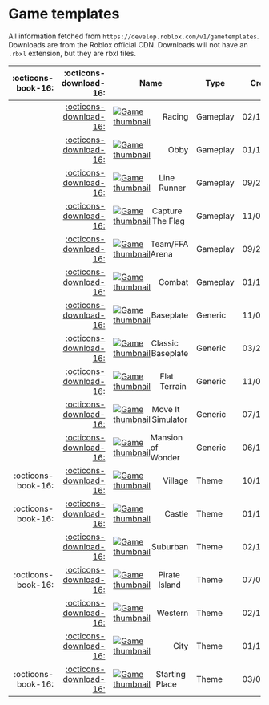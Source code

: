 # Game templates

All information fetched from `https://develop.roblox.com/v1/gametemplates`.  
Downloads are from the Roblox official CDN. Downloads will not have an `.rbxl` extension, but they are rbxl files.

<style>
/* only affect child of article so we don't break anything else (hack!) */

article th[align='right'] {
    min-width: 0 !important;
}

article td {
    vertical-align: middle !important;
}

article td img {
    border-radius: 4px;
    height: 64px !important;
    margin-right: 1em;
}

.table-flex-fix {
    display: flex;
    align-items: center;
}
</style>

| :octicons-book-16: |                              :octicons-download-16:                              |                                                                                                          Name                                                                                                           |   Type   |  Created   |  Updated   |
| -----------------: | -------------------------------------------------------------------------------: | ----------------------------------------------------------------------------------------------------------------------------------------------------------------------------------------------------------------------- | -------- | ---------- | ---------- |
|                    | [:octicons-download-16:](https://c4.rbxcdn.com/e89033f40c01592e35b37c14f3c3e96e) | <div class="table-flex-fix"> <a href="https://www.roblox.com/games/215383192"> <img alt="Game thumbnail" src="https://tr.rbxcdn.com/a09cc359d41fbd49f863ce873d93d3a7/128/128/Image/Png"> </a> Racing </div>             | Gameplay | 02/12/2015 | 04/04/2019 |
|                    | [:octicons-download-16:](https://c0.rbxcdn.com/ce8459a7880e6fa9753a55c27ca72ea7) | <div class="table-flex-fix"> <a href="https://www.roblox.com/games/203812057"> <img alt="Game thumbnail" src="https://tr.rbxcdn.com/c8a0f5510864fef30c10788d58333ca4/128/128/Image/Png"> </a> Obby </div>               | Gameplay | 01/14/2015 | 04/05/2019 |
|                    | [:octicons-download-16:](https://c5.rbxcdn.com/f9a2491c5012fa3cae85c76faf2a956c) | <div class="table-flex-fix"> <a href="https://www.roblox.com/games/301530843"> <img alt="Game thumbnail" src="https://tr.rbxcdn.com/afedd5006f79e3bcec93bebde544d4b6/128/128/Image/Png"> </a> Line Runner </div>        | Gameplay | 09/28/2015 | 04/04/2019 |
|                    | [:octicons-download-16:](https://c0.rbxcdn.com/64c41f0097c96647c14de4e499e49734) | <div class="table-flex-fix"> <a href="https://www.roblox.com/games/92721754"> <img alt="Game thumbnail" src="https://tr.rbxcdn.com/1933bc3340280df7a3d70734657b2ab8/128/128/Image/Png"> </a> Capture The Flag </div>    | Gameplay | 11/01/2013 | 04/04/2019 |
|                    | [:octicons-download-16:](https://c1.rbxcdn.com/15849ce454e58af4125a5544db4d59ac) | <div class="table-flex-fix"> <a href="https://www.roblox.com/games/301529772"> <img alt="Game thumbnail" src="https://tr.rbxcdn.com/c337b1457a03ff12078a74dde3b5629b/128/128/Image/Png"> </a> Team/FFA Arena </div>     | Gameplay | 09/28/2015 | 11/19/2019 |
|                    | [:octicons-download-16:](https://c5.rbxcdn.com/e0591d6ebd8448b9ed3b7c0cbaa9c690) | <div class="table-flex-fix"> <a href="https://www.roblox.com/games/203885589"> <img alt="Game thumbnail" src="https://tr.rbxcdn.com/52e30f83851f1d625f947712742bce29/128/128/Image/Png"> </a> Combat </div>             | Gameplay | 01/14/2015 | 11/19/2019 |
|                    | [:octicons-download-16:](https://c5.rbxcdn.com/01fce5ee57a695d9c97985fa0b2c2db3) | <div class="table-flex-fix"> <a href="https://www.roblox.com/games/95206881"> <img alt="Game thumbnail" src="https://tr.rbxcdn.com/5e0a1b9c344732bfbdeebe14faaf0b1e/128/128/Image/Png"> </a> Baseplate </div>           | Generic  | 11/01/2013 | 07/08/2019 |
|                    | [:octicons-download-16:](https://c5.rbxcdn.com/6f5dc5467f554288481e158b1994861d) | <div class="table-flex-fix"> <a href="https://www.roblox.com/games/6560363541"> <img alt="Game thumbnail" src="https://tr.rbxcdn.com/d2eaf17c9014c00afa5b7bff485414c5/128/128/Image/Png"> </a> Classic Baseplate </div> | Generic  | 03/23/2021 | 04/16/2021 |
|                    | [:octicons-download-16:](https://c7.rbxcdn.com/dd69ad6a6b1da6ef7e32668e3d62e769) | <div class="table-flex-fix"> <a href="https://www.roblox.com/games/95206192"> <img alt="Game thumbnail" src="https://tr.rbxcdn.com/d79b366f46bcfadbc71664a352624b52/128/128/Image/Png"> </a> Flat Terrain </div>        | Generic  | 11/01/2013 | 07/08/2019 |
|                    | [:octicons-download-16:](https://c0.rbxcdn.com/9ceb57bde173e829a606416dc733a7e9) | <div class="table-flex-fix"> <a href="https://www.roblox.com/games/5353920686"> <img alt="Game thumbnail" src="https://tr.rbxcdn.com/fed61b4c175b2995a8aedbc441b7fa01/128/128/Image/Png"> </a> Move It Simulator </div> | Generic  | 07/15/2020 | 07/15/2020 |
|                    | [:octicons-download-16:](https://c5.rbxcdn.com/d1d0649cf4ec987077d6f1207affef29) | <div class="table-flex-fix"> <a href="https://www.roblox.com/games/6936227200"> <img alt="Game thumbnail" src="https://tr.rbxcdn.com/b146b0d5dddfac1f4b9d1f2570bc1f62/128/128/Image/Png"> </a> Mansion of Wonder </div> | Generic  | 06/10/2021 | 06/10/2021 |
| :octicons-book-16: | [:octicons-download-16:](https://c1.rbxcdn.com/3a02383052de1c39a8ea280ce813513d) | <div class="table-flex-fix"> <a href="https://www.roblox.com/games/520390648"> <img alt="Game thumbnail" src="https://tr.rbxcdn.com/b06adc749e58a9d2f4595b337bdd664e/128/128/Image/Png"> </a> Village </div>            | Theme    | 10/10/2016 | 11/19/2019 |
| :octicons-book-16: | [:octicons-download-16:](https://c5.rbxcdn.com/a00141b6129062665aaf7772fbb58fc5) | <div class="table-flex-fix"> <a href="https://www.roblox.com/games/203810088"> <img alt="Game thumbnail" src="https://tr.rbxcdn.com/8c23caa6e056f17d70eec9e731bbc382/128/128/Image/Png"> </a> Castle </div>             | Theme    | 01/14/2015 | 04/04/2019 |
|                    | [:octicons-download-16:](https://c2.rbxcdn.com/ca64d54d6584099c17eb1b99378ea9b1) | <div class="table-flex-fix"> <a href="https://www.roblox.com/games/366130569"> <img alt="Game thumbnail" src="https://tr.rbxcdn.com/2c9741eec176e2aa7c7e5ad873937b76/128/128/Image/Png"> </a> Suburban </div>           | Theme    | 02/19/2016 | 06/20/2019 |
| :octicons-book-16: | [:octicons-download-16:](https://c4.rbxcdn.com/1e525ede7f2015ce81e5875d14fdd2a7) | <div class="table-flex-fix"> <a href="https://www.roblox.com/games/264719325"> <img alt="Game thumbnail" src="https://tr.rbxcdn.com/90d1d31a7976e4a667f1a1a6c336a699/128/128/Image/Png"> </a> Pirate Island </div>      | Theme    | 07/01/2015 | 04/05/2019 |
|                    | [:octicons-download-16:](https://c4.rbxcdn.com/d305dd79054e55436deffd8781db5ed3) | <div class="table-flex-fix"> <a href="https://www.roblox.com/games/366120910"> <img alt="Game thumbnail" src="https://tr.rbxcdn.com/d38e4819cbf609f462f74853d3a510ea/128/128/Image/Png"> </a> Western </div>            | Theme    | 02/19/2016 | 04/05/2019 |
|                    | [:octicons-download-16:](https://c1.rbxcdn.com/0883862abdd123c6263b70403431a77e) | <div class="table-flex-fix"> <a href="https://www.roblox.com/games/203783329"> <img alt="Game thumbnail" src="https://tr.rbxcdn.com/1d822aa9202b0e12c7c428ff28a8dec4/128/128/Image/Png"> </a> City </div>               | Theme    | 01/14/2015 | 04/04/2019 |
| :octicons-book-16: | [:octicons-download-16:](https://c6.rbxcdn.com/158f57c15beab8707d70d906e47f26bd) | <div class="table-flex-fix"> <a href="https://www.roblox.com/games/379736082"> <img alt="Game thumbnail" src="https://tr.rbxcdn.com/5516de72f206d1f12a4acba48605731b/128/128/Image/Png"> </a> Starting Place </div>     | Theme    | 03/09/2016 | 04/05/2019 |
